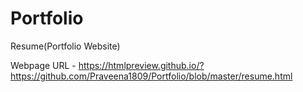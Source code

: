 # Portfolio
Resume(Portfolio Website)


Webpage URL - https://htmlpreview.github.io/?https://github.com/Praveena1809/Portfolio/blob/master/resume.html
